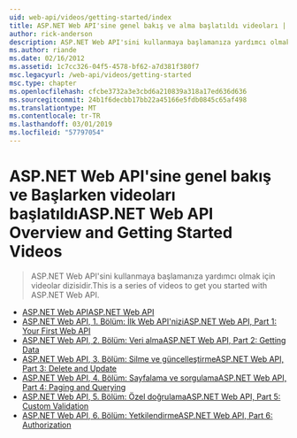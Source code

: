 ```yaml
---
uid: web-api/videos/getting-started/index
title: ASP.NET Web API'sine genel bakış ve alma başlatıldı videoları | Microsoft Docs
author: rick-anderson
description: ASP.NET Web API'sini kullanmaya başlamanıza yardımcı olmak için videolar dizisidir.
ms.author: riande
ms.date: 02/16/2012
ms.assetid: 1c7cc326-04f5-4578-bf62-a7d381f380f7
msc.legacyurl: /web-api/videos/getting-started
msc.type: chapter
ms.openlocfilehash: cfcbe3732a3e3cbd6a210839a318a17ed636d636
ms.sourcegitcommit: 24b1f6decbb17bb22a45166e5fdb0845c65af498
ms.translationtype: MT
ms.contentlocale: tr-TR
ms.lasthandoff: 03/01/2019
ms.locfileid: "57797054"
---
```

<a name="aspnet-web-api-overview-and-getting-started-videos"></a><span data-ttu-id="aebed-103">ASP.NET Web API'sine genel bakış ve Başlarken videoları başlatıldı</span><span class="sxs-lookup"><span data-stu-id="aebed-103">ASP.NET Web API Overview and Getting Started Videos</span></span>
====================
> <span data-ttu-id="aebed-104">ASP.NET Web API'sini kullanmaya başlamanıza yardımcı olmak için videolar dizisidir.</span><span class="sxs-lookup"><span data-stu-id="aebed-104">This is a series of videos to get you started with ASP.NET Web API.</span></span>


- [<span data-ttu-id="aebed-105">ASP.NET Web API</span><span class="sxs-lookup"><span data-stu-id="aebed-105">ASP.NET Web API</span></span>](aspnet-web-api.md)
- [<span data-ttu-id="aebed-106">ASP.NET Web API, 1. Bölüm: İlk Web API'nizi</span><span class="sxs-lookup"><span data-stu-id="aebed-106">ASP.NET Web API, Part 1: Your First Web API</span></span>](your-first-web-api.md)
- [<span data-ttu-id="aebed-107">ASP.NET Web API, 2. Bölüm: Veri alma</span><span class="sxs-lookup"><span data-stu-id="aebed-107">ASP.NET Web API, Part 2: Getting Data</span></span>](getting-data.md)
- [<span data-ttu-id="aebed-108">ASP.NET Web API, 3. Bölüm: Silme ve güncelleştirme</span><span class="sxs-lookup"><span data-stu-id="aebed-108">ASP.NET Web API, Part 3: Delete and Update</span></span>](delete-and-update.md)
- [<span data-ttu-id="aebed-109">ASP.NET Web API, 4. Bölüm: Sayfalama ve sorgulama</span><span class="sxs-lookup"><span data-stu-id="aebed-109">ASP.NET Web API, Part 4: Paging and Querying</span></span>](paging-and-querying.md)
- [<span data-ttu-id="aebed-110">ASP.NET Web API, 5. Bölüm: Özel doğrulama</span><span class="sxs-lookup"><span data-stu-id="aebed-110">ASP.NET Web API, Part 5: Custom Validation</span></span>](custom-validation.md)
- [<span data-ttu-id="aebed-111">ASP.NET Web API, 6. Bölüm: Yetkilendirme</span><span class="sxs-lookup"><span data-stu-id="aebed-111">ASP.NET Web API, Part 6: Authorization</span></span>](authorization.md)

